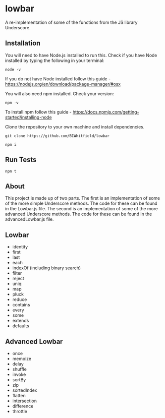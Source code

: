 # lowbar
A re-implementation of some of the functions from the JS library Underscore.

## Installation

You will need to have Node.js installed to run this. Check if you have Node installed by typing the following in your terminal:

``node -v``

If you do not have Node installed follow this guide - https://nodejs.org/en/download/package-manager/#osx

You will also need npm installed. Check your version:

``npm -v``

To install npm follow this guide - https://docs.npmjs.com/getting-started/installing-node


Clone the repository to your own machine and install dependencies.

``git clone https://github.com/BIWhitfield/lowbar``

``npm i``

## Run Tests

``npm t`` 

## About

This project is made up of two parts. The first is an implementation of some of the more simple Underscore methods. The code for these can be found in the Lowbar.js file. The second is an implementation of some of the more advanced Underscore methods. The code for these can be found in the advancedLowbar.js file.

## Lowbar

* identity
* first
* last
* each
* indexOf (including binary search)
* filter
* reject
* uniq
* map
* pluck
* reduce
* contains
* every
* some
* extends
* defaults

## Advanced Lowbar

* once
* memoize
* delay
* shuffle
* invoke
* sortBy 
* zip
* sortedIndex
* flatten
* intersection
* difference
* throttle
